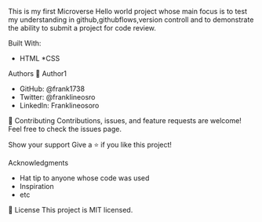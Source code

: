 
This is my first Microverse Hello world project whose main focus is to test my understanding in github,githubflows,version controll and to demonstrate the ability to submit a project for code review.

Built With:
* HTML
*CSS



Authors
👤 Author1
* GitHub: @frank1738
* Twitter: @franklineosro
* LinkedIn: Franklineosoro


🤝 Contributing
Contributions, issues, and feature requests are welcome!
Feel free to check the issues page.

Show your support
Give a ⭐ if you like this project!

Acknowledgments
* Hat tip to anyone whose code was used
* Inspiration
* etc

📝 License
This project is MIT licensed.
